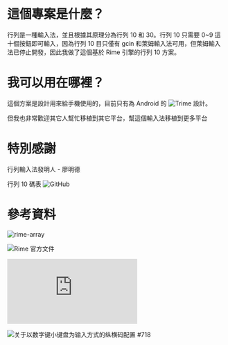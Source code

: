 # 這個專案是什麼？
行列是一種輸入法，並且根據其原理分為行列 10 和 30。行列 10 只需要 0~9 這十個按鈕即可輸入，因為行列 10 目只僅有 gcin 和萊姆輸入法可用，但萊姆輸入法已停止開發，因此我做了這個基於 Rime 引擎的行列 10 方案。

# 我可以用在哪裡？
這個方案是設計用來給手機使用的，目前只有為 Android 的 ![Trime](https://github.com/osfans/trime) 設計。

但我也非常歡迎其它人幫忙移植到其它平台，幫這個輸入法移植到更多平台

# 特別感謝
行列輸入法發明人 - 廖明德

行列 10 碼表 ![GitHub](https://github.com/gontera/array10)

# 參考資料
![rime-array](https://github.com/rime/rime-array)

![Rime 官方文件](https://github.com/rime/home/wiki/)

![Android 上的 RIME 输入法 trime 同文输入法使用](https://einverne.github.io/post/2021/04/use-trime-input-method-rime-on-android.html)


![关于以数字键小键盘为输入方式的纵横码配置 #718](https://github.com/rime/home/discussions/718)
